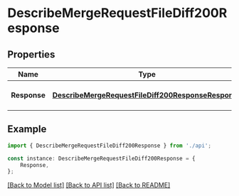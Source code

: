 # DescribeMergeRequestFileDiff200Response


## Properties

Name | Type | Description | Notes
------------ | ------------- | ------------- | -------------
**Response** | [**DescribeMergeRequestFileDiff200ResponseResponse**](DescribeMergeRequestFileDiff200ResponseResponse.md) |  | [optional] [default to undefined]

## Example

```typescript
import { DescribeMergeRequestFileDiff200Response } from './api';

const instance: DescribeMergeRequestFileDiff200Response = {
    Response,
};
```

[[Back to Model list]](../README.md#documentation-for-models) [[Back to API list]](../README.md#documentation-for-api-endpoints) [[Back to README]](../README.md)
